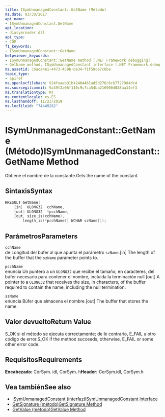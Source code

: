 ```yaml
---
title: ISymUnmanagedConstant::GetName (Método)
ms.date: 03/30/2017
api_name:
- ISymUnmanagedConstant.GetName
api_location:
- diasymreader.dll
api_type:
- COM
f1_keywords:
- ISymUnmanagedConstant::GetName
helpviewer_keywords:
- ISymUnmanagedConstant::GetName method [.NET Framework debugging]
- GetName method, ISymUnmanagedConstant interface [.NET Framework debugging]
ms.assetid: cbaca4e1-4473-459b-ba34-f1f59ce7c0ba
topic_type:
- apiref
ms.openlocfilehash: 924feaeb91b42404461ad5d276c0cb77279d4dc4
ms.sourcegitcommit: 9a39f2a06f110c9c7ca54ba216900d038aa14ef3
ms.translationtype: MT
ms.contentlocale: es-ES
ms.lasthandoff: 11/23/2019
ms.locfileid: "74449282"
---
```

# <a name="isymunmanagedconstantgetname-method"></a><span data-ttu-id="37aaa-102">ISymUnmanagedConstant::GetName (Método)</span><span class="sxs-lookup"><span data-stu-id="37aaa-102">ISymUnmanagedConstant::GetName Method</span></span>
<span data-ttu-id="37aaa-103">Obtiene el nombre de la constante.</span><span class="sxs-lookup"><span data-stu-id="37aaa-103">Gets the name of the constant.</span></span>  
  
## <a name="syntax"></a><span data-ttu-id="37aaa-104">Sintaxis</span><span class="sxs-lookup"><span data-stu-id="37aaa-104">Syntax</span></span>  
  
```cpp  
HRESULT GetName(  
    [in]  ULONG32  cchName,  
    [out] ULONG32  *pcchName,  
    [out, size_is(cchName),  
        length_is(*pcchName)] WCHAR szName[]);  
```  
  
## <a name="parameters"></a><span data-ttu-id="37aaa-105">Parámetros</span><span class="sxs-lookup"><span data-stu-id="37aaa-105">Parameters</span></span>  
 `cchName`  
 <span data-ttu-id="37aaa-106">de Longitud del búfer al que apunta el parámetro `szName`.</span><span class="sxs-lookup"><span data-stu-id="37aaa-106">[in] The length of the buffer that the `szName` parameter points to.</span></span>  
  
 `pcchName`  
 <span data-ttu-id="37aaa-107">enuncia Un puntero a un `ULONG32` que recibe el tamaño, en caracteres, del búfer necesario para contener el nombre, incluida la terminación null.</span><span class="sxs-lookup"><span data-stu-id="37aaa-107">[out] A pointer to a `ULONG32` that receives the size, in characters, of the buffer required to contain the name, including the null termination.</span></span>  
  
 `szName`  
 <span data-ttu-id="37aaa-108">enuncia Búfer que almacena el nombre.</span><span class="sxs-lookup"><span data-stu-id="37aaa-108">[out] The buffer that stores the name.</span></span>  
  
## <a name="return-value"></a><span data-ttu-id="37aaa-109">Valor devuelto</span><span class="sxs-lookup"><span data-stu-id="37aaa-109">Return Value</span></span>  
 <span data-ttu-id="37aaa-110">S_OK si el método se ejecuta correctamente; de lo contrario, E_FAIL u otro código de error.</span><span class="sxs-lookup"><span data-stu-id="37aaa-110">S_OK if the method succeeds; otherwise, E_FAIL or some other error code.</span></span>  
  
## <a name="requirements"></a><span data-ttu-id="37aaa-111">Requisitos</span><span class="sxs-lookup"><span data-stu-id="37aaa-111">Requirements</span></span>  
 <span data-ttu-id="37aaa-112">**Encabezado:** CorSym. idl, CorSym. h</span><span class="sxs-lookup"><span data-stu-id="37aaa-112">**Header:** CorSym.idl, CorSym.h</span></span>  
  
## <a name="see-also"></a><span data-ttu-id="37aaa-113">Vea también</span><span class="sxs-lookup"><span data-stu-id="37aaa-113">See also</span></span>

- [<span data-ttu-id="37aaa-114">ISymUnmanagedConstant (interfaz)</span><span class="sxs-lookup"><span data-stu-id="37aaa-114">ISymUnmanagedConstant Interface</span></span>](../../../../docs/framework/unmanaged-api/diagnostics/isymunmanagedconstant-interface.md)
- [<span data-ttu-id="37aaa-115">GetSignature (método)</span><span class="sxs-lookup"><span data-stu-id="37aaa-115">GetSignature Method</span></span>](../../../../docs/framework/unmanaged-api/diagnostics/isymunmanagedconstant-getsignature-method.md)
- [<span data-ttu-id="37aaa-116">GetValue (método)</span><span class="sxs-lookup"><span data-stu-id="37aaa-116">GetValue Method</span></span>](../../../../docs/framework/unmanaged-api/diagnostics/isymunmanagedconstant-getvalue-method.md)
